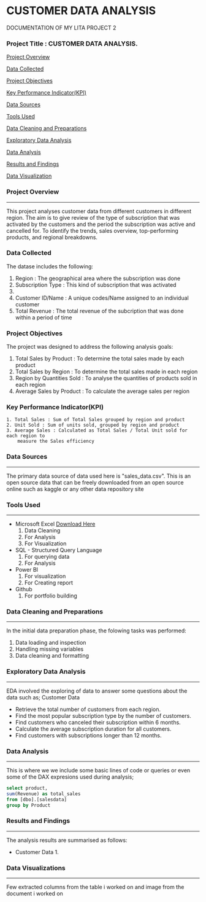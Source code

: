 # CUSTOMER DATA ANALYSIS
DOCUMENTATION OF MY LITA PROJECT 2

### Project Title : CUSTOMER DATA ANALYSIS.

[Project Overview](#project~overview)

[Data Collected](#data~collected)

[Project Objectives](project~objectives)

[Key Performance Indicator(KPI)](key~performance~indicator)

[Data Sources](#data~sources)

[Tools Used](#tools~used)

[Data Cleaning and Preparations](#data~cleaning~and~preparations)

[Exploratory Data Analysis](#exploratory~data~analysis)

[Data Analysis](data~analysis)

[Results and Findings](results~and~findings)

[Data Visualization](#data~visualization)


### Project Overview
---
This project analyses customer data from different customers in different region. The aim is to give review of the type of subscription that was activated by the customers and the period the subscription was active and cancelled for. To identify the trends, sales overview, top-performing products, and regional breakdowns.

### Data Collected
The datase includes the following:
 1. Region : The geographical area where the subscription was done
 2. Subscription Type : This kind of subscription that was activated
 3. 
 6. Customer ID/Name : A unique codes/Name assigned to an individual customer
 8. Total Revenue : The total revenue of the subcription that was done within a period of time

### Project Objectives
The project was designed to address the following analysis goals: 
  1. Total Sales by Product : To determine the total sales made by each product
  2. Total Sales by Region : To determine the total sales made in each region
  3. Region by Quantities Sold : To analyse the quantities of products sold in each 
      region
  4. Average Sales by Product : To calculate the average sales per region

### Key Performance Indicator(KPI)
    1. Total Sales : Sum of Total Sales grouped by region and product
    2. Unit Sold : Sum of units sold, grouped by region and product 
    3. Average Sales : Calculated as Total Sales / Total Unit sold for each region to 
        measure the Sales efficiency
    
### Data Sources
---
The primary data source of data used here is "sales_data.csv". This is an open source data that can be freely downloaded from an open source online such as kaggle or any other data repository site 

### Tools Used 
---
- Microsoft Excel  [Download Here](https://wwwmicrosoft.com)
    1. Data Cleaning
    2. For Analysis 
    3. For Visualization
- SQL - Structured Query Language 
    1. For querying data
    2. For Analysis
- Power BI
    1. For visualization
    2. For Creating report
- Github 
   1. For portfolio building 

### Data Cleaning and Preparations
---
In the initial data preparation phase, the folowing tasks was performed: 
   1. Data loading and inspection
   2. Handling missing variables
   3. Data cleaning and formatting

### Exploratory Data Analysis
---
EDA involved the exploring of data to answer some questions about the data such as; 
            Customer Data
-  Retrieve the total number of customers from each region. 
-  Find the most popular subscription type by the number of customers. 
-  Find customers who canceled their subscription within 6 months. 
-  Calculate the average subscription duration for all customers. 
-  Find customers with subscriptions longer than 12 months. 

### Data Analysis
---
This is where we we include some basic lines of code or queries or even some of the DAX expresions used during analysis;

``` SQL
select product,
sum(Revenue) as total_sales
from [dbo].[salesdata]	
group by Product
```

### Results and Findings
---
The analysis results are summarised as follows: 
- Customer Data
   1. 

### Data Visualizations
---
Few extracted columns from the table i worked on and image from the document i worked on




